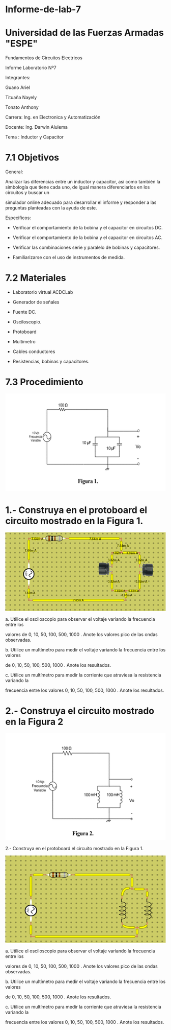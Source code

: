 # Informe-de-lab-7

# Universidad de las Fuerzas Armadas "ESPE"

Fundamentos de Circuitos Electricos

Informe Laboratorio Nº7

Integrantes: 

Guano Ariel

Tituaña Nayely

Tonato Anthony

Carrera: Ing. en Electronica y Automatización

Docente: Ing. Darwin Alulema

Tema : Inductor y Capacitor

# 7.1 Objetivos

General:

Analizar las diferencias entre un inductor y capacitor, así como también la simbología que tiene cada uno, de igual manera diferenciarlos en los circuitos y buscar un

simulador online adecuado para desarrollar el informe y responder a las preguntas planteadas con la ayuda de este.

Especificos:

- Verificar el comportamiento de la bobina y el capacitor en circuitos DC.

- Verificar el comportamiento de la bobina y el capacitor en circuitos AC.

- Verificar las combinaciones serie y paralelo de bobinas y capacitores.

- Familiarizarse con el uso de instrumentos de medida.

# 7.2 Materiales

- Laboratorio virtual ACDCLab

- Generador de señales

- Fuente DC.

- Osciloscopio.

- Protoboard

- Multímetro

- Cables conductores

- Resistencias, bobinas y capacitores.

# 7.3 Procedimiento

![image](https://github.com/arielguano/Informe-de-lab-7/blob/main/Imagen2.png)

# 1.- Construya en el protoboard el circuito mostrado en la Figura 1.


![image](https://github.com/arielguano/Informe-de-lab-7/blob/main/Imagen1.png)

a. Utilice el osciloscopio para observar el voltaje  variando la frecuencia entre los

valores de 0, 10, 50, 100, 500, 1000 . Anote los valores pico de las ondas observadas.



b. Utilice un multímetro para medir el voltaje  variando la frecuencia entre los valores

de 0, 10, 50, 100, 500, 1000 . Anote los resultados.



c. Utilice un multímetro para medir la corriente que atraviesa la resistencia variando la

frecuencia entre los valores 0, 10, 50, 100, 500, 1000 . Anote los resultados.



# 2.- Construya el circuito mostrado en la Figura 2

![image](https://github.com/arielguano/Informe-de-lab-7/blob/main/Imagen3.png)

2.- Construya en el protoboard el circuito mostrado en la Figura 1.

![image](https://github.com/arielguano/Informe-de-lab-7/blob/main/Imagen4.png)

a. Utilice el osciloscopio para observar el voltaje  variando la frecuencia entre los

valores de 0, 10, 50, 100, 500, 1000 . Anote los valores pico de las ondas observadas.


b. Utilice un multímetro para medir el voltaje  variando la frecuencia entre los valores

de 0, 10, 50, 100, 500, 1000 . Anote los resultados.


c. Utilice un multímetro para medir la corriente que atraviesa la resistencia variando la

frecuencia entre los valores 0, 10, 50, 100, 500, 1000 . Anote los resultados.
